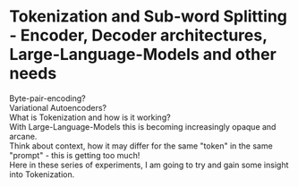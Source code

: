 # Tokenization and Sub-word Splitting - Encoder, Decoder architectures, Large-Language-Models and other needs  
      
Byte-pair-encoding?     
Variational Autoencoders?    
What is Tokenization and how is it working?    
With Large-Language-Models this is becoming increasingly opaque and arcane.   
Think about context, how it may differ for the same "token" in the same "prompt" - this is getting too much!   
Here in these series of experiments, I am going to try and gain some insight into Tokenization.     
   

